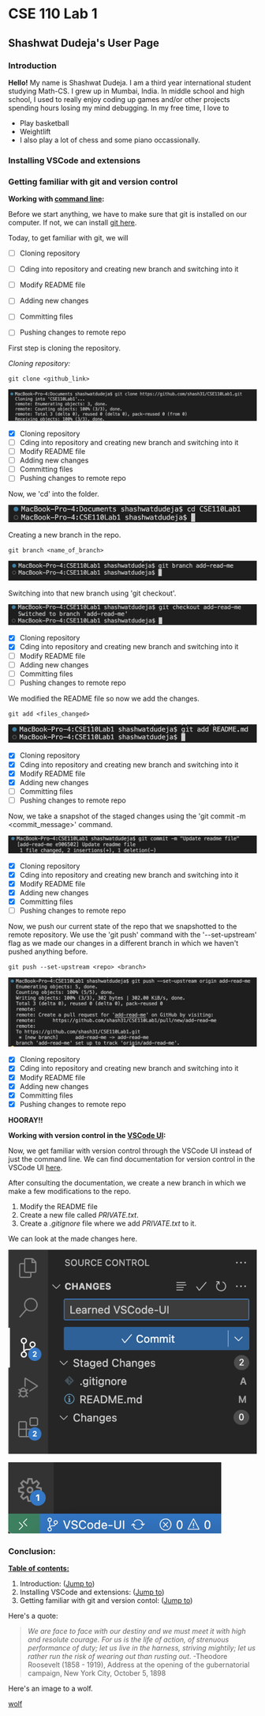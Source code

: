 # CSE 110 Lab 1

## Shashwat Dudeja's User Page

### Introduction
**Hello!** My name is Shashwat Dudeja. I am a third year international student studying Math-CS.
I grew up in Mumbai, India. In middle school and high school, I used to really enjoy coding up games and/or other projects spending hours losing my mind debugging.
In my free time, I love to 
- Play basketball 
- Weightlift
- I also play a lot of chess and some piano occassionally.

### Installing VSCode and extensions



### Getting familiar with git and version control

**Working with <ins>command line</ins>:**

Before we start anything, we have to make sure that git is installed on our computer. If not, we can install [git here](https://git-scm.com/downloads).

Today, to get familiar with git, we will 

- [ ] Cloning repository
- [ ] Cding into repository and creating new branch and switching into it
- [ ] Modify README file
- [ ] Adding new changes
- [ ] Committing files
- [ ] Pushing changes to remote repo


First step is cloning the repository.

_Cloning repository:_

```
git clone <github_link>
```

![git clone command](/screenshots/git_clone.png)

- [x] Cloning repository
- [ ] Cding into repository and creating new branch and switching into it
- [ ] Modify README file
- [ ] Adding new changes
- [ ] Committing files
- [ ] Pushing changes to remote repo

Now, we 'cd' into the folder.

![cd command](/screenshots/cd_img.png)


Creating a new branch in the repo.

```
git branch <name_of_branch>
```

![git branch cmd](/screenshots/creating_branchimg.png)

Switching into that new branch using 'git checkout'. 

![git checkout cmd](/screenshots/switching_branchimg.png)

- [x] Cloning repository
- [x] Cding into repository and creating new branch and switching into it
- [ ] Modify README file
- [ ] Adding new changes
- [ ] Committing files
- [ ] Pushing changes to remote repo

We modified the README file so now we add the changes.

```
git add <files_changed>
```

![git add cmd](/screenshots/git_addimg.png)

- [x] Cloning repository
- [x] Cding into repository and creating new branch and switching into it
- [x] Modify README file
- [x] Adding new changes
- [ ] Committing files
- [ ] Pushing changes to remote repo

Now, we take a snapshot of the staged changes using the 'git commit -m <commit_message>' command.

![git commit cmd](/screenshots/git_commitimg.png)

- [x] Cloning repository
- [x] Cding into repository and creating new branch and switching into it
- [x] Modify README file
- [x] Adding new changes
- [x] Committing files
- [ ] Pushing changes to remote repo

Now, we push our current state of the repo that we snapshotted to the remote repository.
We use the 'git push' command with the '--set-upstream' flag as we made our changes in a different branch in which we haven't pushed anything before.

```
git push --set-upstream <repo> <branch>
```

![git push cmd](/screenshots/git_pushimg.png)

- [x] Cloning repository
- [x] Cding into repository and creating new branch and switching into it
- [x] Modify README file
- [x] Adding new changes
- [x] Committing files
- [x] Pushing changes to remote repo

**HOORAY!!**

**Working with version control in the <ins>VSCode UI</ins>:**

Now, we get familiar with version control through the VSCode UI instead of just the command line.
We can find documentation for version control in the VSCode UI [here](https://code.visualstudio.com/docs/sourcecontrol/overview#_git-support).


After consulting the documentation, we create a new branch in which we make a few modifications to the repo.
1. Modify the README file
2. Create a new file called _PRIVATE.txt_.
3. Create a _.gitignore_ file where we add _PRIVATE.txt_ to it.

We can look at the made changes here.

![staged commit](/screenshots/staged_commit_and_msg.png)

![current branch](/screenshots/current_branch.png)


### Conclusion:


**<ins>Table of contents:</ins>**
1. Introduction: ([Jump to](#introduction))
2. Installing VSCode and extensions: ([Jump to](#installing-vscode-and-extensions))
3. Getting familiar with git and version contol: ([Jump to](#getting-familiar-with-git-and-version-control))

Here's a quote:

> _We are face to face with our destiny and we must meet it with high and resolute courage. For us is the life of action, of strenuous performance of duty; let us live in the harness, striving mightily; let us rather run the risk of wearing out than rusting out_. -Theodore Roosevelt (1858 - 1919), Address at the opening of the gubernatorial campaign, New York City, October 5, 1898

Here's an image to a wolf.

[wolf](wolf.jpg)











